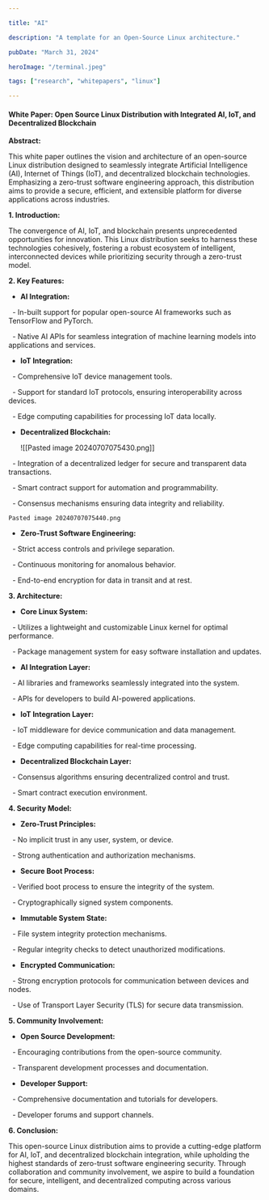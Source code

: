 ```yaml
---

title: "AI"

description: "A template for an Open-Source Linux architecture."

pubDate: "March 31, 2024"

heroImage: "/terminal.jpeg"

tags: ["research", "whitepapers", "linux"]

---
```

#### White Paper: Open Source Linux Distribution with Integrated AI, IoT, and Decentralized Blockchain


**Abstract:**

This white paper outlines the vision and architecture of an open-source Linux distribution designed to seamlessly integrate Artificial Intelligence (AI), Internet of Things (IoT), and decentralized blockchain technologies. Emphasizing a zero-trust software engineering approach, this distribution aims to provide a secure, efficient, and extensible platform for diverse applications across industries.

  

**1. Introduction:**

The convergence of AI, IoT, and blockchain presents unprecedented opportunities for innovation. This Linux distribution seeks to harness these technologies cohesively, fostering a robust ecosystem of intelligent, interconnected devices while prioritizing security through a zero-trust model.

  

**2. Key Features:**

  

- **AI Integration:**

  

  - In-built support for popular open-source AI frameworks such as TensorFlow and PyTorch.

  - Native AI APIs for seamless integration of machine learning models into applications and services.

  

- **IoT Integration:**

  

  - Comprehensive IoT device management tools.

  - Support for standard IoT protocols, ensuring interoperability across devices.

  - Edge computing capabilities for processing IoT data locally.

  

- **Decentralized Blockchain:**

  ![[Pasted image 20240707075430.png]]

  - Integration of a decentralized ledger for secure and transparent data transactions.

  - Smart contract support for automation and programmability.

  - Consensus mechanisms ensuring data integrity and reliability.

	Pasted image 20240707075440.png
	

  

- **Zero-Trust Software Engineering:**

  - Strict access controls and privilege separation.

  - Continuous monitoring for anomalous behavior.

  - End-to-end encryption for data in transit and at rest.

  

**3. Architecture:**

  

- **Core Linux System:**

  

  - Utilizes a lightweight and customizable Linux kernel for optimal performance.

  - Package management system for easy software installation and updates.

  

- **AI Integration Layer:**

  

  - AI libraries and frameworks seamlessly integrated into the system.

  - APIs for developers to build AI-powered applications.

  

- **IoT Integration Layer:**

  

  - IoT middleware for device communication and data management.

  - Edge computing capabilities for real-time processing.

  

- **Decentralized Blockchain Layer:**

  - Consensus algorithms ensuring decentralized control and trust.

  - Smart contract execution environment.

  

**4. Security Model:**

  

- **Zero-Trust Principles:**

  

  - No implicit trust in any user, system, or device.

  - Strong authentication and authorization mechanisms.

  

- **Secure Boot Process:**

  

  - Verified boot process to ensure the integrity of the system.

  - Cryptographically signed system components.

  

- **Immutable System State:**

  

  - File system integrity protection mechanisms.

  - Regular integrity checks to detect unauthorized modifications.

  

- **Encrypted Communication:**

  - Strong encryption protocols for communication between devices and nodes.

  - Use of Transport Layer Security (TLS) for secure data transmission.

  

**5. Community Involvement:**

  

- **Open Source Development:**

  

  - Encouraging contributions from the open-source community.

  - Transparent development processes and documentation.

  

- **Developer Support:**

  - Comprehensive documentation and tutorials for developers.

  - Developer forums and support channels.

  

**6. Conclusion:**

This open-source Linux distribution aims to provide a cutting-edge platform for AI, IoT, and decentralized blockchain integration, while upholding the highest standards of zero-trust software engineering security. Through collaboration and community involvement, we aspire to build a foundation for secure, intelligent, and decentralized computing across various domains.